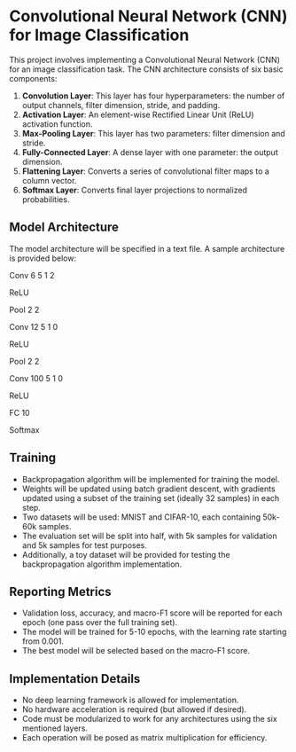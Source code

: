 # Convolutional Neural Network (CNN) for Image Classification

This project involves implementing a Convolutional Neural Network (CNN) for an image classification task. The CNN architecture consists of six basic components:

1. **Convolution Layer**: This layer has four hyperparameters: the number of output channels, filter dimension, stride, and padding.
2. **Activation Layer**: An element-wise Rectified Linear Unit (ReLU) activation function.
3. **Max-Pooling Layer**: This layer has two parameters: filter dimension and stride.
4. **Fully-Connected Layer**: A dense layer with one parameter: the output dimension.
5. **Flattening Layer**: Converts a series of convolutional filter maps to a column vector.
6. **Softmax Layer**: Converts final layer projections to normalized probabilities.

## Model Architecture

The model architecture will be specified in a text file. A sample architecture is provided below:


Conv 6 5 1 2

ReLU

Pool 2 2

Conv 12 5 1 0

ReLU

Pool 2 2

Conv 100 5 1 0

ReLU

FC 10

Softmax




## Training

- Backpropagation algorithm will be implemented for training the model.
- Weights will be updated using batch gradient descent, with gradients updated using a subset of the training set (ideally 32 samples) in each step.
- Two datasets will be used: MNIST and CIFAR-10, each containing 50k-60k samples.
- The evaluation set will be split into half, with 5k samples for validation and 5k samples for test purposes.
- Additionally, a toy dataset will be provided for testing the backpropagation algorithm implementation.

## Reporting Metrics

- Validation loss, accuracy, and macro-F1 score will be reported for each epoch (one pass over the full training set).
- The model will be trained for 5-10 epochs, with the learning rate starting from 0.001.
- The best model will be selected based on the macro-F1 score.

## Implementation Details

- No deep learning framework is allowed for implementation.
- No hardware acceleration is required (but allowed if desired).
- Code must be modularized to work for any architectures using the six mentioned layers.
- Each operation will be posed as matrix multiplication for efficiency.
